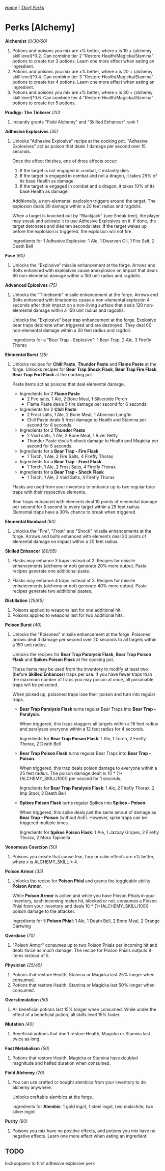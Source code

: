 _[Home](../)_ |
_[Thief Perks](../thief)_

# Perks [Alchemy]

**Alchemist** _(0/30/60)_
1. Potions and poisons you mix are x% better, where x is 10 + (alchemy skill level)*0.2. Can combine tier 2 "Restore Health/Magicka/Stamina" potions to create tier 3 potions. Learn one more effect when eating an ingredient.
2. Potions and poisons you mix are x% better, where x is 20 + (alchemy skill level)*0.4. Can combine tier 3 "Restore Health/Magicka/Stamina" potions to create tier 4 potions. Learn one more effect when eating an ingredient.
3. Potions and poisons you mix are x% better, where x is 30 + (alchemy skill level)*0.6. Can combine tier 4 "Restore Health/Magicka/Stamina" potions to create tier 5 potions.

**Prodigy: The Tinkerer** _(20)_
1. Instantly grants "Field Alchemy" and "Skilled Enhancer" rank 1

**Adhesive Explosives** _(35)_
1. Unlocks "Adhesive Explosive" recipe at the cooking pot. "Adhesive Explosives" act as
    poison that deals 1 damage per second over 15 seconds.

    Once the effect finishes, one
    of three effects occur:
    1. If the target is not engaged in combat, it instantly dies.
    2. If the target is engaged in combat and not a dragon, it takes 25% of its base
    Health as damage.
    3. If the target ie engaged in combat and a dragon, it takes 10% of its base Health
    as damage.

    Additionally, a non-elemental explosion triggers around the target. The explosion
    deals 30 damage within a 20 feet radius and ragdolls.

    When a target is knocked out by "Blackjack" (see Sneak tree), the player may sneak and activate it to use Adhesive Explosives on it. If done, the target detonates and dies ten seconds later. If the target wakes up before the explosion is triggered, the explosion will not fire.

    Ingredients for 1 Adhesive Explosive: 1 Ale, 1 Dwarven Oil, 1 Fire Salt, 2 Death Bell

**Fuse** _(60)_
1. Unlocks the "Explosive" missile enhancement at the forge. Arrows and Bolts enhanced
    with explosives cause anexplosion on impact that deals 60 non-elemental damage
    within a 150 unit radius and ragdolls.

**Advanced Eplosives** _(75)_
1. Unlocks the "Timebomb" missile enhancement at the forge. Arrows and Bolts enhanced
    with timebombs cause a non-elemental explosion 4 seconds after their impact on a
    non-living surface that deals 120 non-elemental damage within a 150 unit radius and
    ragdolls.

   Unlocks the "Explosive" bear trap enhancement at the forge. Explosive bear traps
   detonate when triggered and are destroyed. They deal 60 non-elemental damage within
   a 30 feet radius and ragdoll.

   Ingredients for a "Bear Trap - Explosive": 1 Bear Trap, 2 Ale, 3 Firefly Thorax

**Elemental Burst** _(35)_
1. Unlocks recipes for **Chill Paste**, **Thunder Paste** and **Flame Paste** at the forge. Unlocks recipes for **Bear Trap Shock Flask**, **Bear Trap Fire Flask**, **Bear Trap Frot Flask** at the cooking pot.

    Paste items act as poisons that deal elemental damage.
    * Ingredients for 2 **Flame Paste**
      * 2 Fire salts, 1 Ale, 2 Bone Meal, 1 Silverside Perch
      * Flame Paste deals 5 fire damage per second for 6 seconds.
    * Ingredients for 2 **Chill Paste**
      * 2 Frost salts, 1 Ale, 2 Bone Meal, 1 Abecean Longfin
      * Chill Paste deals 5 frost damage to Health and Stamina per second for 6 seconds.
    * Ingredients for 2 **Thunder Paste**
      * 2 Void salts, 1 Ale, 2 Bone Meal, 1 River Betty
      * Thunder Paste deals 5 shock damage to Health and Magicka per second for 6 seconds.
    * Ingredients for a **Bear Trap - Fire Flask**
      * 1 Torch, 1 Ale, 2 Fire Salts, 4 Firefly Thorax
    * Ingredients for a **Bear Trap - Frost Flask**
      * 1 Torch, 1 Ale, 2 Frost Salts, 4 Firefly Thorax
    * Ingredients for a **Bear Trap - Shock Flask**
      * 1 Torch, 1 Ale, 2 Void Salts, 4 Firefly Thorax

    Flasks are used from your inventory to enhance up to two regular bear traps with their respective elements.

    Bear traps enhanced with elements deal 10 points of elemental damage per second for 6 second to every target within a 25 feet radius. Elemental traps have a 30% chance to break when triggered.


**Elemental Bombard** _(60)_
1. Unlocks the "Fire", "Frost" and "Shock" missile enhancements at the forge. Arrows and bolts enhanced with elements deal 30 points of elemental damage on impact within a 20 feet radius.

**Skilled Enhancer** _(80/95)_
1. Flasks may enhance 3 traps instead of 2. Recipes for missile enhancements (alchemy or not) generate 20% more output. Paste recipes generate one additional paste.

2. Flasks may enhance 4 traps instead of 3. Recipes for missile enhancements (alchemy or not) generate 40% more output. Paste recipes generate two additional pastes.

**Distillation** _(25/65)_
1. Poisons applied to weapons last for one additional hit.
2. Poisons applied to weapons last for two additional hits.

**Poison Burst** _(40)_
1. Unlocks the "Poisoned" missile enhancement at the forge. Poisoned arrows deal 3 damage per second over 20 seconds to all targets within a 150 unit radius.

    Unlocks the recipes for **Bear Trap Paralysis Flask**, **Bear Trap Poison Flask** and **Spikes Poison Flask** at the cooking pot.
    
    These items may be used from the inventory to modify at least two (before **Skilled Enhancer**) traps per use. If you have fewer traps than the maximum number of traps you may poison at once, all poisonable traps will be poisoned.

    When picked up, poisoned traps lose their poison and turn into regular traps.

    * **Bear Trap Paralysis Flask** turns regular Bear Traps into **Bear Trap - Paralysis**.

       When triggered, this traps staggers all targets within a 18 feet radius and paralyses everyone within a 12 feet radius for 4 seconds.

       Ingredients for **Bear Trap Poison Flask**: 1 Ale, 1 Torch, 2 Firefly Thorax, 2 Death Bell

    * **Bear Trap Poison Flask** turns regular Bear Traps into **Bear Trap - Poison**.

       When triggered, this trap deals poison damage to everyone within a 25 feet radius. The poison damage dealt is 10 * (1+(ALCHEMY_SKILL/100)) per second for 1 seconds.

       Ingredients for **Bear Trap Paralysis Flask**: 1 Ale, 2 Firefly Thorax, 2 Imp Stool, 2 Death Bell

    * **Spikes Poison Flask** turns regular Spikes into **Spikes - Poison**.

       When triggered, this spike deals just the same amout of damage as **Bear Trap - Poison** (without AoE).
       However, spike traps can be triggered multiple times.

       Ingredients for **Spikes Poison Flask**: 1 Ale, 1 Jazbay Grapes, 2 Firefly Thorax, 2 Mora Tapinella


**Venomous Coercion** _(50)_
1. Poisons you create that cause fear, fury or calm effects are x% better, where x is ALCHEMY_SKILL * 4.

**Poison Armor** _(35)_
1. Unlocks the recipe for **Poison Phial** and grants the toggleable ability **Poison Armor**.

    While **Poison Armor** is active and while you have Poison Phials in your inventory, each incoming melee hit, blocked or not, consumes a Poison Phial from your inventory and deals 10 * (1+(ALCHEMY_SKILL/100)) poison damage to the attacker.

    Ingredients for 5 **Poison Phial**: 1 Ale, 1 Death Bell, 2 Bone Meal, 2 Orange Dartwing

**Overdose** _(70)_
1. "Poison Armor" consumes up to two Poison Phials per incoming hit and deals twice as much damage. The recipe for Poison Phials outputs 8 items instead of 5.

**Physician** _(25/45)_
1. Potions that restore Health, Stamina or Magicka last 25% longer when consumed.
2. Potions that restore Health, Stamina or Magicka last 50% longer when consumed.

**Overstimulation** _(50)_
1. All beneficial potions last 15% longer when consumed. While under the effect of a beneficial potion, all skills level 15% faster.

**Mutation** _(40)_
1. Beneficial potions that don't restore Health, Magicka or Stamina last twice as long.

**Fast Metabolism** _(50)_
1. Potions that restore Health, Magicka or Stamina have doubled magnitude and halfed duration when consumed.

**Field Alchemy** _(70)_
1. You can use crafted or bought alembics from your inventory to do alchemy anywhere.

    Unlocks craftable alembics at the forge.

    Ingredients for **Alembic**: 1 gold ingot, 1 steel ingot, two malachite, two silver ingot

**Purity** _(90)_
1. Poisons you mix have no positive effects, and potions you mix have no negative effects. Learn one more effect when eating an ingredient.


## TODO

lockpoppers to first adhesive explosive perk
